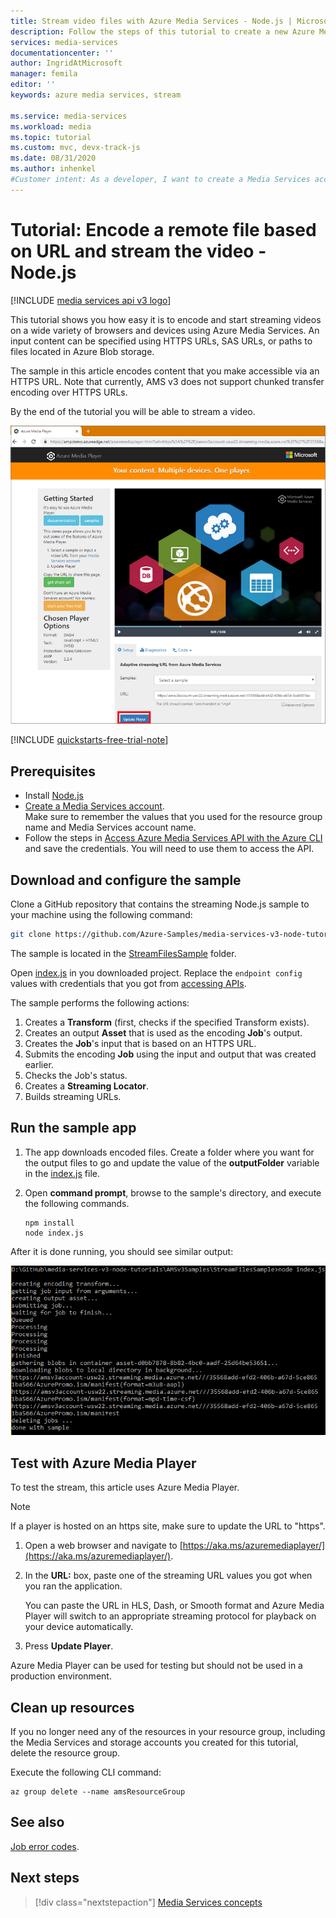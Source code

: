 ```yaml
---
title: Stream video files with Azure Media Services - Node.js | Microsoft Docs
description: Follow the steps of this tutorial to create a new Azure Media Services account, encode a file, and stream it to Azure Media Player.
services: media-services
documentationcenter: ''
author: IngridAtMicrosoft
manager: femila
editor: ''
keywords: azure media services, stream

ms.service: media-services
ms.workload: media
ms.topic: tutorial
ms.custom: mvc, devx-track-js
ms.date: 08/31/2020
ms.author: inhenkel
#Customer intent: As a developer, I want to create a Media Services account so that I can store, encrypt, encode, manage, and stream media content in Azure.
---
```


# Tutorial: Encode a remote file based on URL and stream the video - Node.js

[!INCLUDE [media services api v3 logo](./includes/v3-hr.md)]

This tutorial shows you how easy it is to encode and start streaming videos on a wide variety of browsers and devices using Azure Media Services. An input content can be specified using HTTPS URLs, SAS URLs, or paths to files located in Azure Blob storage.

The sample in this article encodes content that you make accessible via an HTTPS URL. Note that currently, AMS v3 does not support chunked transfer encoding over HTTPS URLs.

By the end of the tutorial you will be able to stream a video.  

![Play the video](./media/stream-files-nodejs-quickstart/final-video.png)

[!INCLUDE [quickstarts-free-trial-note](../../../includes/quickstarts-free-trial-note.md)]

## Prerequisites

- Install [Node.js](https://nodejs.org/en/download/)
- [Create a Media Services account](./create-account-howto.md).<br/>Make sure to remember the values that you used for the resource group name and Media Services account name.
- Follow the steps in [Access Azure Media Services API with the Azure CLI](./access-api-howto.md) and save the credentials. You will need to use them to access the API.

## Download and configure the sample

Clone a GitHub repository that contains the streaming Node.js sample to your machine using the following command:  

 ```bash
 git clone https://github.com/Azure-Samples/media-services-v3-node-tutorials.git
 ```

The sample is located in the [StreamFilesSample](https://github.com/Azure-Samples/media-services-v3-node-tutorials/tree/master/AMSv3Samples/StreamFilesSample) folder.

Open [index.js](https://github.com/Azure-Samples/media-services-v3-node-tutorials/blob/master/AMSv3Samples/StreamFilesSample/index.js#L25) in you downloaded project. Replace the `endpoint config` values with credentials that you got from [accessing APIs](./access-api-howto.md).

The sample performs the following actions:

1. Creates a **Transform** (first, checks if the specified Transform exists). 
2. Creates an output **Asset** that is used as the encoding **Job**'s output.
3. Creates the **Job**'s input that is based on an HTTPS URL.
4. Submits the encoding **Job** using the input and output that was created earlier.
5. Checks the Job's status.
6. Creates a **Streaming Locator**.
7. Builds streaming URLs.

## Run the sample app

1. The app downloads encoded files. Create a folder where you want for the output files to go and update the value of the **outputFolder** variable in the [index.js](https://github.com/Azure-Samples/media-services-v3-node-tutorials/blob/master/AMSv3Samples/StreamFilesSample/index.js#L39) file.
1. Open **command prompt**, browse to the sample's directory, and execute the following commands.

    ```
    npm install 
    node index.js
    ```

After it is done running, you should see similar output:

![Screenshot of a command window with output from the StreamFileSample sample app showing the URLs of three files downloaded to the local directory.](./media/stream-files-nodejs-quickstart/run.png)

## Test with Azure Media Player

To test the stream, this article uses Azure Media Player. 

> [!NOTE]
> If a player is hosted on an https site, make sure to update the URL to "https".

1. Open a web browser and navigate to [https://aka.ms/azuremediaplayer/](https://aka.ms/azuremediaplayer/).
2. In the **URL:** box, paste one of the streaming URL values you got when you ran the application. 
 
     You can paste the URL in HLS, Dash, or Smooth format and Azure Media Player will switch to an appropriate streaming protocol for playback on your device automatically.
3. Press **Update Player**.

Azure Media Player can be used for testing but should not be used in a production environment. 

## Clean up resources

If you no longer need any of the resources in your resource group, including the Media Services and storage accounts you created for this tutorial, delete the resource group.

Execute the following CLI command:

```azurecli
az group delete --name amsResourceGroup
```

## See also

[Job error codes](/rest/api/media/jobs/get#joberrorcode).

## Next steps

> [!div class="nextstepaction"]
> [Media Services concepts](concepts-overview.md)
